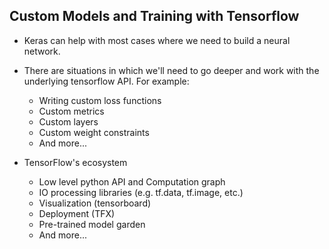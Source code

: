 Custom Models and Training with Tensorflow
------------------------------------------
* Keras can help with most cases where we need to build a neural network.

* There are situations in which we'll need to go deeper and work with the underlying tensorflow API.
  For example:
  - Writing custom loss functions
  - Custom metrics
  - Custom layers
  - Custom weight constraints
  - And more...

* TensorFlow's ecosystem
  - Low level python API and Computation graph
  - IO processing libraries (e.g. tf.data, tf.image, etc.)
  - Visualization (tensorboard)
  - Deployment (TFX)
  - Pre-trained model garden 
  - And more...

